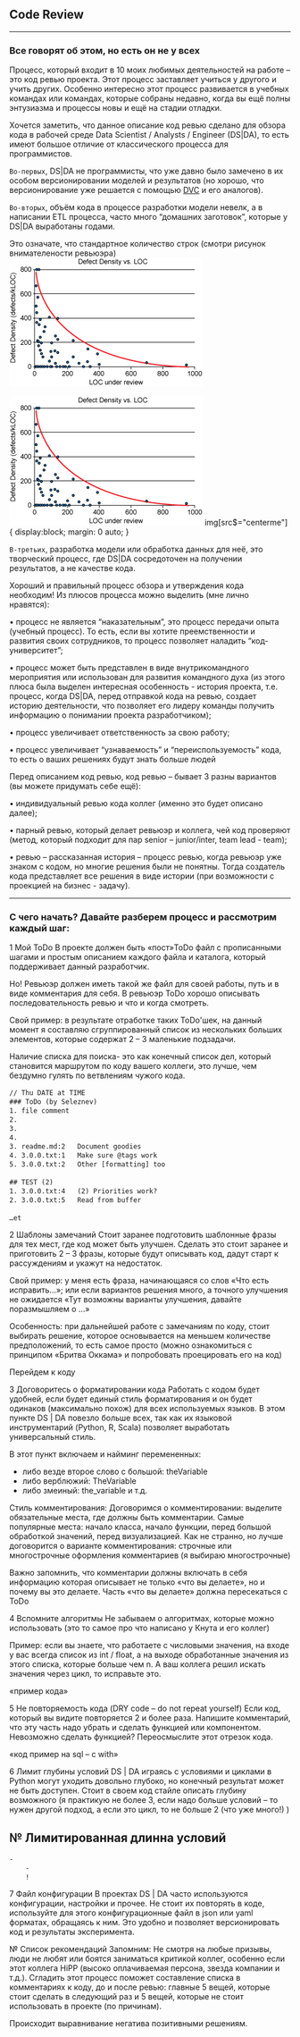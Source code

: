 ## Code Review

--------------

### Все говорят об этом, но есть он не у всех

Процесс, который входит в 10 моих любимых деятельностей на работе – это код ревью проекта. 
Этот процесс заставляет учиться у другого и учить других. 
Особенно интересно этот процесс развивается в учебных командах или командах, которые собраны недавно, 
когда вы ещё полны энтузиазма и процессы новы и ещё на стадии отладки.

Хочется заметить, что данное описание код ревью сделано для обзора кода в рабочей среде Data Scientist / Analysts / Engineer (DS|DA), то есть имеют большое отличие от классического процесса для программистов.

`Во-первых`, DS|DA не программисты, что уже давно было замечено в их особом версионировании моделей и результатов (но хорошо, что версионирование уже решается с помощью [DVC](https://dvc.org/) и его аналогов).

`Во-вторых`, объём кода в процессе разработки модели невелк, а в написании ETL процесса, часто много “домашних заготовок”, которые у DS|DA выработаны годами.

Это означате, что стандартное количество строк (смотри рисунок внимателености ревьюэра)
<img src="https://github.com/NameArtem/tutorials_and_presentations/blob/master/codeReview/code-review-best-practices-figure-01.gif?style=centerme"
     alt="LOC"
     style="align: center;" />

![](https://github.com/NameArtem/tutorials_and_presentations/blob/master/codeReview/code-review-best-practices-figure-01.gif)
img[src$="centerme"] {
  display:block;
  margin: 0 auto;
}

`В-третьих`, разработка модели или обработка данных для неё, это творческий процесс, где DS|DA сосредоточен на получении результатов, а не качестве кода.

Хороший и правильный процесс обзора и утверждения кода необходим!
Из плюсов процесса можно выделить (мне лично нравятся):

• процесс не является “наказательным”, это процесс передачи опыта (учебный процесс). 
То есть, если вы хотите преемственности и развития своих сотрудников, то процесс позволяет наладить “код-университет”;

• процесс может быть представлен в виде внутрикомандного мероприятия или использован для развития командного духа (из этого плюса была выделен интересная особенность - история проекта, т.е. процесс, когда DS|DA, перед отправкой кода на ревью, создает историю деятельности, что позволяет его лидеру команды получить информацию о понимании проекта разработчиком);

• процесс увеличивает ответственность за свою работу;

• процесс увеличивает “узнаваемость” и “переиспользуемость” кода, то есть о ваших решениях будут знать больше людей 

Перед описанием код ревью, код ревью – бывает 3 разны вариантов (вы можете придумать себе ещё):

• индивидуальный ревью кода коллег (именно это будет описано далее);

• парный ревью, который делает ревьюэр и коллега, чей код проверяют (метод, который подходит для пар senior – junior/inter, team lead - team);

• ревью – рассказанная история – процесс ревью, когда ревьюэр уже знаком с кодом, но многие решения были не понятны. Тогда создатель кода представляет все решения в виде истории (при возможности с проекцией на бизнес - задачу). 

-------------

### С чего начать? Давайте разберем процесс и рассмотрим каждый шаг:

1 Мой ToDo
В проекте должен быть «пост»ToDo файл с прописанными шагами и простым описанием каждого файла и каталога, который поддерживает данный разработчик.

Но! Ревьюэр должен иметь такой же файл для своей работы, путь и в виде комментария для себя. В ревьюэр ToDo хорошо описывать последовательность ревью и что и когда смотреть.

Свой пример: в результате отработке таких ToDo'шек, на данный момент я составляю сгруппированный список из нескольких больших элементов, которые содержат 2 – 3 маленькие подзадачи. 

Наличие списка для поиска- это как конечный список дел, который становится маршрутом по коду вашего коллеги, это лучше, чем бездумно гулять по ветвлениям чужого кода.

```
// Thu DATE at TIME
### ToDo (by Seleznev)
1. file comment
2.
3.
4.
3. readme.md:2   Document goodies
4. 3.0.0.txt:1   Make sure @tags work
5. 3.0.0.txt:2   Other [formatting] too

## TEST (2)
1. 3.0.0.txt:4   (2) Priorities work?
2. 3.0.0.txt:5   Read from buffer

…et
```

2 Шаблоны замечаний
Стоит заранее подготовить шаблонные фразы для тех мест, где код может быть улучшен. Сделать это стоит заранее и приготовить 2 – 3 фразы, которые будут описывать код, дадут старт к рассуждениям и укажут на недостаток. 

Свой пример: у меня есть фраза, начинающаяся со слов «Что есть исправить…»; или если вариантов решения много, а точного улучшения не ожидается «Тут возможны варианты улучшения, давайте поразмышляем о …»

Особенность: при дальнейшей работе с замечаниям по коду, стоит выбирать решение, которое основывается на меньшем количестве предположений, то есть самое просто (можно ознакомиться с принципом «Бритва Оккама» и попробовать проецировать его на код)

Перейдем к коду

3 Договоритесь о форматировании кода
Работать с кодом будет удобней, если будет единый стиль форматирования и он будет одинаков (максимально похож) для всех используемых языков. В этом пункте DS | DA повезло больше всех, так как их языковой инструментарий (Python, R, Scala) позволяет выработать универсальный стиль.

В этот пункт включаем и найминг перемененных:
- либо везде второе слово с большой: theVariable
- либо верблюжий: TheVariable
- либо змеиный: the_variable
и т.д.

Стиль комментирования:
Договоримся о комментировании: выделите обязательные места, где должны быть комментарии. Самые популярные места: начало класса, начало функции, перед большой обработкой значений, перед визуализацией.
Как не странно, но лучше договорится о варианте комментирования: строчные или многострочные оформления комментариев (я выбираю многострочные) 

Важно запомнить, что комментарии должны включать в себя информацию которая описывает не только «что вы делаете», но и почему вы это делаете. Часть «что вы делаете» должна пересекаться с ToDo

4 Вспомните алгоритмы
Не забываем о алгоритмах, которые можно использовать (это то самое про что написано у Кнута и его коллег)

Пример: если вы знаете, что работаете с числовыми значения, на входе у вас всегда список из int / float, а на выходе обработанные значения из этого списка, которые больше чем n. А ваш коллега решил искать значения через цикл, то исправьте это.

«пример кода»

5 Не повторяемость кода (DRY code – do not repeat yourself)
Если код, который вы видите повторяется 2 и более раза. Напишите комментарий, что эту часть надо убрать и сделать функцией или компонентом.
Невозможно сделать функцией? Переосмыслите этот отрезок кода.


«код пример на sql – с with»

6 Лимит глубины условий
DS | DA играясь с условиями и циклами в Python могут уходить довольно глубоко, но конечный результат может не быть доступен. Стоит в своем код стайле описать глубину возможного (я практикую не более 3, если надо больше условий – то нужен другой подход, а если это цикл, то не больше 2 (что уже много!) )

№ Лимитированная длинна условий
-
	-
		-
		!

7 Файл конфигурации
В проектах DS | DA часто используются конфигурации, настройки и прочее. Не стоит их повторять в коде, используйте для этого конфигурационные файл в json или yaml форматах, обращаясь к ним.
Это удобно и позволяет версионировать код и результаты эксперимента.





№ Список рекомендаций
Запомним: Не смотря на любые призывы, люди не любят или боятся заниматься критикой коллег, особенно если этот коллега HiPP (высоко оплачиваемая персона, звезда компании и т.д.). Сгладить этот процесс поможет составление списка в комментариях к коду, до и после ревью: главные 5 вещей, которые стоит сделать в следующий раз и 5 вещей, которые не стоит использовать в проекте (по причинам).

Происходит выравнивание негатива позитивными решениям.

